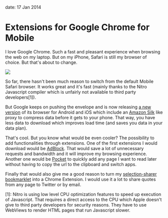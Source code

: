 date: 17 Jan 2014

# Extensions for Google Chrome for Mobile

I love Google Chrome. Such a fast and pleasant experience when browsing the web on my laptop. But on my iPhone, Safari is still my browser of choice. But that's about to change.

![](public/img/google-chrome-mobile.jpg)

So far, there hasn't been much reason to switch from the default Mobile Safari browser. It works great and it's fast (mainly thanks to the Nitro Javascript compiler which is unfairly not available to third party developers[1]).

But Google keeps on pushing the envelope and is now releasing [a new version](http://chrome.blogspot.com/2014/01/more-web-more-savings-with-chrome-for.html) of its browser for Android and iOS which include an [Amazon Silk](http://en.wikipedia.org/wiki/Amazon_Silk) like proxy to compress data before it gets to your phone. That way, you have less data to download which improves load time (and saves you data in your data plan).

That's cool. But you know what would be even cooler? The possibility to add functionalities through extensions. One of the first extensions I would download would be [AdBlock](https://chrome.google.com/webstore/detail/adblock/gighmmpiobklfepjocnamgkkbiglidom?hl=en). That would save a lot of unnecessary requests and bandwidth and it will improve my browsing experience. Another one would be [Pocket](https://chrome.google.com/webstore/detail/pocket-formerly-read-it-l/niloccemoadcdkdjlinkgdfekeahmflj?hl=en) to quickly add any page I want to read later without having to copy the url to the clipboard and switch apps. 

Finally that would also give me a good reason to turn my [selection-sharer bookmarklet](http://xdamman.github.io/selection-sharer) into a Chrome Extension. I would use it a lot to share quotes from any page to Twitter or by email.

[1]: Nitro is using low level CPU optimization features to speed up execution of Javascript. That requires a direct access to the CPU which Apple doesn't give to third party developers for security reasons. They have to use WebViews to render HTML pages that run Javascript slower.
